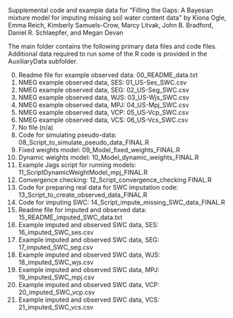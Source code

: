 Supplemental code and example data for "Filling the Gaps: A Bayesian mixture model for imputing missing soil water content data" by 
Kiona Ogle, Emma Reich, Kimberly Samuels-Crow, Marcy Litvak, John B. Bradford, Daniel R. Schlaepfer, and Megan Devan

The main folder contains the following primary data files and code files. Additional data required to run some of the R code is provided in the AuxiliaryData subfolder.

0.	Readme file for example observed data: 00_README_data.txt
1.	NMEG example observed data, SES: 01_US-Ses_SWC.csv
2.	NMEG example observed data, SEG: 02_US-Seg_SWC.csv
3.	NMEG example observed data, WJS: 03_US-Wjs_SWC.csv
4.	NMEG example observed data, MPJ: 04_US-Mpj_SWC.csv
5.	NMEG example observed data, VCP: 05_US-Vcp_SWC.csv
6.	NMEG example observed data, VCS: 06_US-Vcs_SWC.csv
7.	No file (n/a)
8.	Code for simulating pseudo-data: 08_Script_to_simulate_pseudo_data_FINAL.R
9.	Fixed weights model: 09_Model_fixed_weights_FINAL.R
10.	Dynamic weights model: 10_Model_dynamic_weights_FINAL.R
11.	Example Jags script for running models: 11_ScriptDynamicWeightModel_mpj_FINAL.R
12.	Convergence checking: 12_Script_convergence_checking FINAL.R
13.	Code for preparing real data for SWC imputation code: 13_Script_to_create_observed_data_FINAL.R
14.	Code for imputing SWC: 14_Script_impute_missing_SWC_data_FINAL.R
15.	Readme file for imputed and observed data: 15_README_imputed_SWC_data.txt
16.	Example imputed and observed SWC data, SES: 16_imputed_SWC_ses.csv
17.	Example imputed and observed SWC data, SEG: 17_imputed_SWC_seg.csv
18.	Example imputed and observed SWC data, WJS: 18_imputed_SWC_wjs.csv
19.	Example imputed and observed SWC data, MPJ: 19_imputed_SWC_mpj.csv
20.	Example imputed and observed  SWC data, VCP: 20_imputed_SWC_vcp.csv
21.	Example imputed and observed SWC data, VCS: 21_imputed_SWC_vcs.csv
